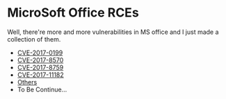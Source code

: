 MicroSoft Office RCEs
===

Well, there're more and more vulnerabilities in MS office and I just made a collection of them.

- [CVE-2017-0199](CVE-2017-0199)
- [CVE-2017-8570](CVE-2017-8570)
- [CVE-2017-8759](CVE-2017-8579)
- [CVE-2017-11182](CVE-2017-11182)
- [Others](Features)
- To Be Continue...
